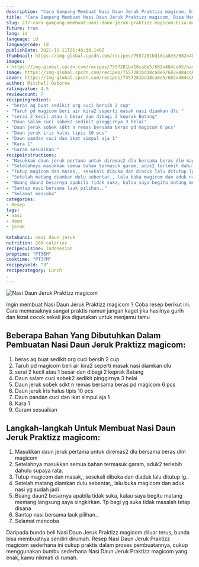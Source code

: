 ```yaml
---
description: "Cara Gampang Membuat Nasi Daun Jeruk Praktizz magicom, Bisa Manjain Lidah"
title: "Cara Gampang Membuat Nasi Daun Jeruk Praktizz magicom, Bisa Manjain Lidah"
slug: 277-cara-gampang-membuat-nasi-daun-jeruk-praktizz-magicom-bisa-manjain-lidah
future: true
lang: id
language: id
languageCode: id
publishDate: 2021-11-11T21:46:30.140Z 
thumbnail: https://img-global.cpcdn.com/recipes/7557281bd18ca8e5/682x484cq65/nasi-daun-jeruk-praktizz-magicom-foto-resep-utama.png
images:
- https://img-global.cpcdn.com/recipes/7557281bd18ca8e5/682x484cq65/nasi-daun-jeruk-praktizz-magicom-foto-resep-utama.png
image: https://img-global.cpcdn.com/recipes/7557281bd18ca8e5/682x484cq65/nasi-daun-jeruk-praktizz-magicom-foto-resep-utama.png
cover: https://img-global.cpcdn.com/recipes/7557281bd18ca8e5/682x484cq65/nasi-daun-jeruk-praktizz-magicom-foto-resep-utama.png
author: Mitchell Osborne
ratingvalue: 4.5
reviewcount: 7
recipeingredient:
- "beras aq buat sedikit org cuci bersih 2 cup"
- "Taruh pd magicom beri air kira2 seperti masak nasi diamkan dlu "
- "serai 2 kecil atau 1 besar dan dibagi 2 keprak Batang"
- "Daun salam cuci sobek2 sedikit pinggirnya 3 helai"
- "Daun jeruk sobek sdkt n remas bersama beras pd magicom 6 pcs"
- "Daun jeruk iris halus tipis 10 pcs"
- "Daun pandan cuci dan ikat simpul aja 1"
- "Kara 1"
- "Garam sesuaikan "
recipeinstructions:
- "Masukkan daun jeruk pertama untuk diremas2 dlu bersama beras dlm magicom"
- "Setelahnya masukkan semua bahan termasuk garam, aduk2 terlebih dahulu supaya rata."
- "Tutup magicom dan masak,, sesekali dibuka dan diaduk lalu ditutup lg.."
- "Setelah matang diamkan dulu sebentar,, lalu buka magicom dan aduk nasi yg sudah jadi"
- "Buang daun2 besarnya apabila tidak suka, kalau saya begitu matang memang langsung saya singkirkan. Tp bagi yg suka tidak masalah tetap disana"
- "Santap nasi bersama lauk pilihan.."
- "Selamat mencoba"
categories:
- Resep
tags:
- nasi
- daun
- jeruk

katakunci: nasi daun jeruk 
nutrition: 269 calories
recipecuisine: Indonesian
preptime: "PT36M"
cooktime: "PT37M"
recipeyield: "3"
recipecategory: Lunch
. 
---
```



![Nasi Daun Jeruk Praktizz magicom](https://img-global.cpcdn.com/recipes/7557281bd18ca8e5/682x484cq65/nasi-daun-jeruk-praktizz-magicom-foto-resep-utama.png)

Ingin membuat Nasi Daun Jeruk Praktizz magicom ? Coba resep berikut ini. Cara memasaknya sangat praktis namun jangan kaget jika hasilnya gurih dan lezat cocok sekali jika digunakan untuk menjamu tamu

<!--inarticleads1-->

## Beberapa Bahan Yang Dibutuhkan Dalam Pembuatan Nasi Daun Jeruk Praktizz magicom:

1. beras aq buat sedikit org cuci bersih 2 cup
1. Taruh pd magicom beri air kira2 seperti masak nasi diamkan dlu 
1. serai 2 kecil atau 1 besar dan dibagi 2 keprak Batang
1. Daun salam cuci sobek2 sedikit pinggirnya 3 helai
1. Daun jeruk sobek sdkt n remas bersama beras pd magicom 6 pcs
1. Daun jeruk iris halus tipis 10 pcs
1. Daun pandan cuci dan ikat simpul aja 1
1. Kara 1
1. Garam sesuaikan 



<!--inarticleads2-->

## Langkah-langkah Untuk Membuat Nasi Daun Jeruk Praktizz magicom:

1. Masukkan daun jeruk pertama untuk diremas2 dlu bersama beras dlm magicom
1. Setelahnya masukkan semua bahan termasuk garam, aduk2 terlebih dahulu supaya rata.
1. Tutup magicom dan masak,, sesekali dibuka dan diaduk lalu ditutup lg..
1. Setelah matang diamkan dulu sebentar,, lalu buka magicom dan aduk nasi yg sudah jadi
1. Buang daun2 besarnya apabila tidak suka, kalau saya begitu matang memang langsung saya singkirkan. Tp bagi yg suka tidak masalah tetap disana
1. Santap nasi bersama lauk pilihan..
1. Selamat mencoba




Daripada bunda beli  Nasi Daun Jeruk Praktizz magicom  diluar terus, bunda  bisa membuatnya sendiri dirumah. Resep  Nasi Daun Jeruk Praktizz magicom  sederhana ini cukup praktis dalam proses pembuatannya, cukup menggunakan bumbu sederhana  Nasi Daun Jeruk Praktizz magicom  yang enak, kamu nikmati di rumah.
